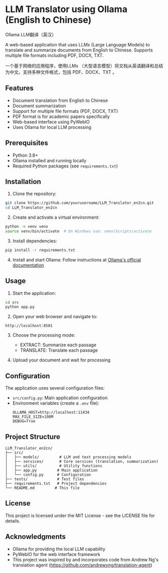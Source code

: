# LLM Translator using Ollama (English to Chinese)

Ollama LLM翻译（英汉）

A web-based application that uses LLMs (Large Language Models) to translate and summarize documents from English to Chinese. Supports multiple file formats including PDF, DOCX, TXT.

一个基于网络的应用程序，使用LLMs （大型语言模型）将文档从英语翻译和总结为中文。支持多种文件格式，包括 PDF、DOCX、TXT 。

## Features

- Document translation from English to Chinese
- Document summarization
- Support for multiple file formats (PDF, DOCX, TXT)
- PDF format is for academic papers specifically 
- Web-based interface using PyWebIO
- Uses Ollama for local LLM processing

## Prerequisites

- Python 3.8+
- Ollama installed and running locally
- Required Python packages (see `requirements.txt`)

## Installation

1. Clone the repository:
```bash
git clone https://github.com/yourusername/LLM_Translator_en2cn.git
cd LLM_Translator_en2cn
```

2. Create and activate a virtual environment:
```bash
python -m venv venv
source venv/bin/activate  # On Windows use: venv\Scripts\activate
```

3. Install dependencies:
```bash
pip install -r requirements.txt
```

4. Install and start Ollama:
Follow instructions at [Ollama's official documentation](https://github.com/ollama/ollama)

## Usage

1. Start the application:
```bash
cd src
python app.py
```

2. Open your web browser and navigate to:
```
http://localhost:8501
```

3. Choose the processing mode:
   - EXTRACT: Summarize each passage
   - TRANSLATE: Translate each passage

4. Upload your document and wait for processing

## Configuration

The application uses several configuration files:

- `src/config.py`: Main application configuration
- Environment variables (create a `.env` file):
  ```
  OLLAMA_HOST=http://localhost:11434
  MAX_FILE_SIZE=100M
  DEBUG=True
  ```

## Project Structure

```
LLM_Translator_en2cn/
├── src/
│   ├── models/         # LLM and text processing models
│   ├── services/       # Core services (translation, summarization)
│   ├── utils/          # Utility functions
│   ├── app.py         # Main application
│   └── config.py      # Configuration
├── tests/             # Test files
├── requirements.txt   # Project dependencies
└── README.md         # This file
```

## License

This project is licensed under the MIT License - see the LICENSE file for details.

## Acknowledgments

- Ollama for providing the local LLM capability
- PyWebIO for the web interface framework
- This project was inspired by and incorporates code from Andrew Ng's translation agent (https://github.com/andrewyng/translation-agent)
